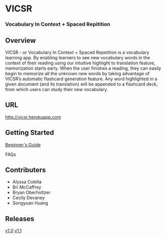 # VICSR
### Vocabulary In Context + Spaced Repitition

## Overview
VICSR - or Vocabulary In Context + Spaced Repetition is a vocabulary learning app. By enabling learners to see new vocabulary words in the context of their reading using our intuitive highlight to translation feature, memorization starts early. When the user finishes a reading, they can easily begin to memorize all the unknown new words by taking advantage  of VICSR’s automatic flashcard generation feature. Any word highlighted in a given document (and its translation) will be appended to a flashcard deck, from which users can study their new vocabulary. 

## URL

http://vicsr.herokuapp.com

## Getting Started

[Beginner's Guide](documentation/Getting_Started.md)

FAQs

## Contributers
* Alyssa Colella
* Bri McCaffrey
* Bryan Oberholtzer
* Cecily Devaney
* Songyuan Huang

## Releases
[v1.0](https://github.com/Capstone-Projects-2022-Spring/project-vicsr/releases/tag/v1.0)
[v1.1](https://github.com/Capstone-Projects-2022-Spring/project-vicsr/releases/tag/v1.1)
